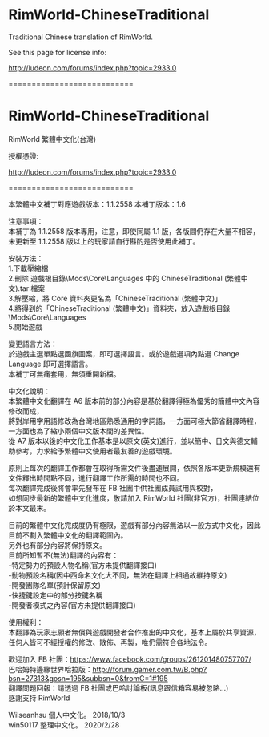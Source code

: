 # RimWorld-ChineseTraditional

Traditional Chinese translation of RimWorld.

See this page for license info:

http://ludeon.com/forums/index.php?topic=2933.0

===========================

# RimWorld-ChineseTraditional

RimWorld 繁體中文化(台灣)

授權憑證:

http://ludeon.com/forums/index.php?topic=2933.0

===========================

本繁體中文補丁對應遊戲版本：1.1.2558
本補丁版本：1.6

注意事項：  
本補丁為 1.1.2558 版本專用，注意，即使同屬 1.1 版，各版間仍存在大量不相容，未更新至 1.1.2558 版以上的玩家請自行斟酌是否使用此補丁。

安裝方法：  
1.下載壓縮檔  
2.刪除 遊戲根目錄\Mods\Core\Languages 中的 ChineseTraditional (繁體中文).tar 檔案  
3.解壓縮，將 Core 資料夾更名為「ChineseTraditional (繁體中文)」  
4.將得到的「ChineseTraditional (繁體中文)」資料夾，放入遊戲根目錄\Mods\Core\Languages  
5.開始遊戲    
  
變更語言方法：  
於遊戲主選單點選國旗圖案，即可選擇語言。或於遊戲選項內點選 Change Language 即可選擇語言。  
本補丁可無痛套用，無須重開新檔。  
  
中文化說明：  
本繁體中文化翻譯在 A6 版本前的部分內容是基於翻譯得極為優秀的簡體中文內容修改而成，  
將對岸用字用語修改為台灣地區熟悉通用的字詞語，一方面可極大節省翻譯時程，  
一方面也為了縮小兩個中文版本間的差異性。  
從 A7 版本以後的中文化工作基本是以原文(英文)進行，並以簡中、日文與德文輔助參考，力求給予繁體中文使用者最友善的遊戲環境。  

原則上每次的翻譯工作都會在取得所需文件後盡速展開，依照各版本更新規模還有文件釋出時間點不同，進行翻譯工作所需的時間也不同。  
每次翻譯完成後將會率先發布在 FB 社團中供社團成員試用與校對，  
如想同步最新的繁體中文化進度，敬請加入 RimWorld 社團(非官方)，社團連結位於本文最末。  

目前的繁體中文化完成度仍有極限，遊戲有部分內容無法以一般方式中文化，因此目前不劃入繁體中文化的翻譯範圍內。  
另外也有部分內容將保持原文。  
目前所知暫不(無法)翻譯的內容有：  
-特定勢力的預設人物名稱(官方未提供翻譯接口)  
-動物預設名稱(因中西命名文化大不同，無法在翻譯上相通故維持原文)  
-開發團隊名單(預計保留原文)  
-快捷鍵設定中的部分按鍵名稱  
-開發者模式之內容(官方未提供翻譯接口)  
  
使用權利：  
本翻譯為玩家志願者無償與遊戲開發者合作推出的中文化，基本上屬於共享資源，任何人皆可不經授權的修改、散佈、再製，唯仍需符合各地法令。  
  
歡迎加入 FB 社團：https://www.facebook.com/groups/261201480757707/  
巴哈姆特邊緣世界哈拉版：http://forum.gamer.com.tw/B.php?bsn=27313&gosn=195&subbsn=0&fromC=1#195  
翻譯問題回報：請透過 FB 社團或巴哈討論板(訊息跟信箱容易被忽略...)  
感謝支持 RimWorld  

Wilseanhsu 個人中文化。 2018/10/3  
win50117 整理中文化。 2020/2/28
